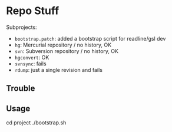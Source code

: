 # Repo Stuff

Subprojects:

- `bootstrap.patch`: added a bootstrap script for readline/gsl dev
- `hg`: Mercurial repository / no history, OK
- `svn`: Subversion repository / no history, OK
- `hgconvert`: OK
- `svnsync`: fails
- `rdump`: just a single revision and fails

## Trouble



## Usage

cd project
./bootstrap.sh

